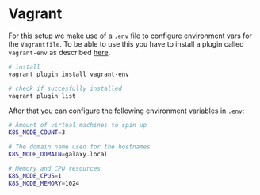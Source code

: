 # Vagrant

For this setup we make use of a `.env` file to configure environment vars for the `Vagrantfile`.
To be able to use this you have to install a plugin called `vagrant-env` as described [here](https://www.nickhammond.com/configuring-vagrant-virtual-machines-with-env/).

```sh
# install
vagrant plugin install vagrant-env

# check if succesfully installed
vagrant plugin list
```

After that you can configure the following environment variables in [`.env`](./.env):

```sh
# Amount of virtual machines to spin up
K8S_NODE_COUNT=3

# The domain name used for the hostnames
K8S_NODE_DOMAIN=galaxy.local

# Memory and CPU resources
K8S_NODE_CPUS=1
K8S_NODE_MEMORY=1024
```